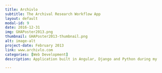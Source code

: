```yaml
---
title: Archivlo
subtitle: The Archival Research Workflow App
layout: default
modal-id: 9
date: 2016-12-31
img: GHAPoster2013.png
thumbnail: GHAPoster2013-thumbnail.png
alt: image-alt
project-date: February 2013
link: www.archivlo.com
categories: [Web Development]
description: Application built in Angular, Django and Python during my time at Nashville Software School. The application helps researchers who work in archives find relevant materials, manage future, current, and past archival trips, and find others working in the same archives. 

---
```

